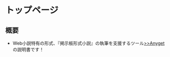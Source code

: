 # トップページ
## 概要
- Web小説特有の形式、『掲示板形式小説』の執筆を支援するツール[&gt;&gt;Anyget](https://qwegat.github.io/Anyget/)の説明書です！